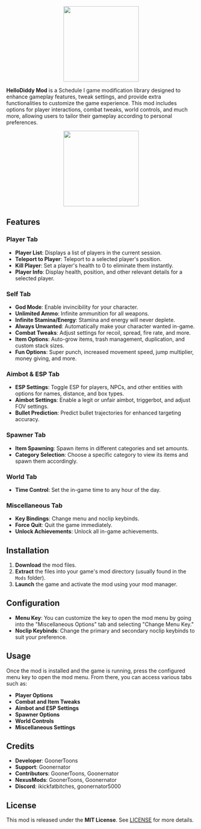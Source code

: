<div align="center">
  <img src="https://github.com/user-attachments/assets/c7c1a139-2631-4f65-91b9-cead3f6dd4b3" alt="" height="200">
</div>

**HelloDiddy Mod** is a Schedule I game modification library designed to enhance gameplay features, tweak settings, and provide extra functionalities to customize the game experience. This mod includes options for player interactions, combat tweaks, world controls, and much more, allowing users to tailor their gameplay according to personal preferences.

<div align="center">
  <img src="https://github.com/user-attachments/assets/2c524f4a-ee4c-402d-a3c9-b70a7961cde9" alt="" height="200">
</div>

## Features

### Player Tab
- **Player List**: Displays a list of players in the current session.
- **Teleport to Player**: Teleport to a selected player's position.
- **Kill Player**: Set a player's health to 0 to eliminate them instantly.
- **Player Info**: Display health, position, and other relevant details for a selected player.

### Self Tab
- **God Mode**: Enable invincibility for your character.
- **Unlimited Ammo**: Infinite ammunition for all weapons.
- **Infinite Stamina/Energy**: Stamina and energy will never deplete.
- **Always Unwanted**: Automatically make your character wanted in-game.
- **Combat Tweaks**: Adjust settings for recoil, spread, fire rate, and more.
- **Item Options**: Auto-grow items, trash management, duplication, and custom stack sizes.
- **Fun Options**: Super punch, increased movement speed, jump multiplier, money giving, and more.

### Aimbot & ESP Tab
- **ESP Settings**: Toggle ESP for players, NPCs, and other entities with options for names, distance, and box types.
- **Aimbot Settings**: Enable a legit or unfair aimbot, triggerbot, and adjust FOV settings.
- **Bullet Prediction**: Predict bullet trajectories for enhanced targeting accuracy.

### Spawner Tab
- **Item Spawning**: Spawn items in different categories and set amounts.
- **Category Selection**: Choose a specific category to view its items and spawn them accordingly.

### World Tab
- **Time Control**: Set the in-game time to any hour of the day.

### Miscellaneous Tab
- **Key Bindings**: Change menu and noclip keybinds.
- **Force Quit**: Quit the game immediately.
- **Unlock Achievements**: Unlock all in-game achievements.

## Installation

1. **Download** the mod files.
2. **Extract** the files into your game's mod directory (usually found in the `Mods` folder).
3. **Launch** the game and activate the mod using your mod manager.

## Configuration

- **Menu Key**: You can customize the key to open the mod menu by going into the "Miscellaneous Options" tab and selecting "Change Menu Key."
- **Noclip Keybinds**: Change the primary and secondary noclip keybinds to suit your preference.

## Usage

Once the mod is installed and the game is running, press the configured menu key to open the mod menu. From there, you can access various tabs such as:
- **Player Options**
- **Combat and Item Tweaks**
- **Aimbot and ESP Settings**
- **Spawner Options**
- **World Controls**
- **Miscellaneous Settings**

## Credits

- **Developer**: GoonerToons
- **Support**: Goonernator
- **Contributors**: GoonerToons, Goonernator
- **NexusMods**: GoonerToons, Goonernator
- **Discord**: ikickfatbitches, goonernator5000

## License

This mod is released under the **MIT License**. See [LICENSE](./LICENSE) for more details.

